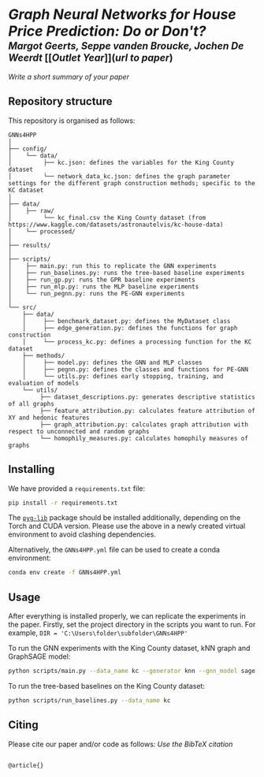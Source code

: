 # *Graph Neural Networks for House Price Prediction: Do or Don't?* </br><sub><sub>*Margot Geerts, Seppe vanden Broucke, Jochen De Weerdt* [[*Outlet Year*]](*url to paper*)</sub></sub>
*Write a short summary of your paper*

## Repository structure
This repository is organised as follows:
```
GNNs4HPP
│
├── config/
│    └── data/
│         ├── kc.json: defines the variables for the King County dataset
│         └── network_data_kc.json: defines the graph parameter settings for the different graph construction methods; specific to the KC dataset
│
├── data/
│    ├── raw/
│         └── kc_final.csv the King County dataset (from https://www.kaggle.com/datasets/astronautelvis/kc-house-data)
│    └── processed/
│
├── results/
│
├── scripts/
│    ├── main.py: run this to replicate the GNN experiments
│    ├── run_baselines.py: runs the tree-based baseline experiments
│    ├── run_gp.py: runs the GPR baseline experiments
│    ├── run_mlp.py: runs the MLP baseline experiments
│    └── run_pegnn.py: runs the PE-GNN experiments
│
└── src/
    ├── data/
    │     ├── benchmark_dataset.py: defines the MyDataset class
    │     ├── edge_generation.py: defines the functions for graph construction
    │     └── process_kc.py: defines a processing function for the KC dataset
    ├── methods/
    │     ├── model.py: defines the GNN and MLP classes
    │     ├── pegnn.py: defines the classes and functions for PE-GNN
    │     └── utils.py: defines early stopping, training, and evaluation of models
    └── utils/
         ├── dataset_descriptions.py: generates descriptive statistics of all graphs
         ├── feature_attribution.py: calculates feature attribution of XY and hedonic features
         ├── graph_attribution.py: calculates graph attribution with respect to unconnected and random graphs
         └── homophily_measures.py: calculates homophily measures of graphs
```

## Installing
We have provided a `requirements.txt` file:
```bash
pip install -r requirements.txt
```
The [`pyg-lib`](https://github.com/pyg-team/pyg-lib) package should be installed additionally, depending on the Torch and CUDA version. Please use the above in a newly created virtual environment to avoid clashing dependencies.

Alternatively, the `GNNs4HPP.yml` file can be used to create a conda environment:
```bash
conda env create -f GNNs4HPP.yml
```

## Usage
After everything is installed properly, we can replicate the experiments in the paper. Firstly, set the project directory in the scripts you want to run. For example, `DIR = 'C:\Users\folder\subfolder\GNNs4HPP'`

To run the GNN experiments with the King County dataset, kNN graph and GraphSAGE model:
```bash
python scripts/main.py --data_name kc --generator knn --gnn_model sage --loader TRUE
```

To run the tree-based baselines on the King County dataset:
```bash
python scripts/run_baselines.py --data_name kc
```



## Citing
Please cite our paper and/or code as follows:
*Use the BibTeX citation*

```tex

@article{}

```